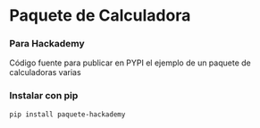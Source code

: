 # Paquete de Calculadora

### Para Hackademy

Código fuente para publicar en PYPI el ejemplo de un paquete de calculadoras varias

### Instalar con pip

```
pip install paquete-hackademy